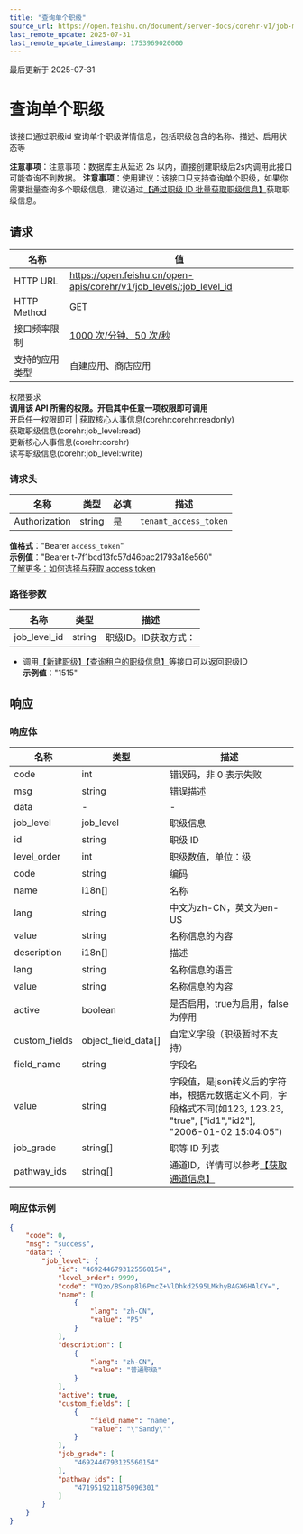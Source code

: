 ```yaml
---
title: "查询单个职级"
source_url: https://open.feishu.cn/document/server-docs/corehr-v1/job-management/job_level/get
last_remote_update: 2025-07-31
last_remote_update_timestamp: 1753969020000
---
```

最后更新于 2025-07-31

# 查询单个职级

该接口通过职级id 查询单个职级详情信息，包括职级包含的名称、描述、启用状态等

**注意事项**：注意事项：数据库主从延迟 2s 以内，直接创建职级后2s内调用此接口可能查询不到数据。
**注意事项**：使用建议：该接口只支持查询单个职级，如果你需要批量查询多个职级信息，建议通过[【通过职级 ID 批量获取职级信息】](/uAjLw4CM/ukTMukTMukTM/corehr-v2/job_level/batch_get
)获取职级信息。

## 请求
名称 | 值
---|---
HTTP URL | https://open.feishu.cn/open-apis/corehr/v1/job_levels/:job_level_id
HTTP Method | GET
接口频率限制 | [1000 次/分钟、50 次/秒](https://open.feishu.cn/document/ukTMukTMukTM/uUzN04SN3QjL1cDN)
支持的应用类型 | 自建应用、商店应用
权限要求  
            **调用该 API 所需的权限。开启其中任意一项权限即可调用**  
            开启任一权限即可 | 获取核心人事信息(corehr:corehr:readonly)  
            获取职级信息(corehr:job_level:read)  
            更新核心人事信息(corehr:corehr)  
            读写职级信息(corehr:job_level:write)

### 请求头

名称 | 类型 | 必填 | 描述
--- | --- | --- | ---
Authorization | string | 是 | `tenant_access_token`  
**值格式**："Bearer `access_token`"  
**示例值**："Bearer t-7f1bcd13fc57d46bac21793a18e560"  
[了解更多：如何选择与获取 access token](https://open.feishu.cn/document/uAjLw4CM/ugTN1YjL4UTN24CO1UjN/trouble-shooting/how-to-choose-which-type-of-token-to-use)

### 路径参数

名称 | 类型 | 描述
--- | --- | ---
job_level_id | string | 职级ID。ID获取方式：  
- 调用[【新建职级】](https://open.feishu.cn/document/uAjLw4CM/ukTMukTMukTM/reference/corehr-v1/job_level/create)[【查询租户的职级信息】](https://open.feishu.cn/document/uAjLw4CM/ukTMukTMukTM/reference/corehr-v1/job_level/list)等接口可以返回职级ID  
**示例值**："1515"

## 响应

### 响应体

名称 | 类型 | 描述
--- | --- | ---
code | int | 错误码，非 0 表示失败
msg | string | 错误描述
data | \- | \-
job_level | job_level | 职级信息
id | string | 职级 ID
level_order | int | 职级数值，单位：级
code | string | 编码
name | i18n\[\] | 名称
lang | string | 中文为zh-CN，英文为en-US
value | string | 名称信息的内容
description | i18n\[\] | 描述
lang | string | 名称信息的语言
value | string | 名称信息的内容
active | boolean | 是否启用，true为启用，false为停用
custom_fields | object_field_data\[\] | 自定义字段（职级暂时不支持）
field_name | string | 字段名
value | string | 字段值，是json转义后的字符串，根据元数据定义不同，字段格式不同(如123, 123.23, "true", [\"id1\",\"id2\"], "2006-01-02 15:04:05")
job_grade | string\[\] | 职等 ID 列表
pathway_ids | string\[\] | 通道ID，详情可以参考[【获取通道信息】](https://open.feishu.cn/document/uAjLw4CM/ukTMukTMukTM/corehr-v2/pathway/batch_get)

### 响应体示例
```json
{
    "code": 0,
    "msg": "success",
    "data": {
        "job_level": {
            "id": "4692446793125560154",
            "level_order": 9999,
            "code": "VQzo/BSonp8l6PmcZ+VlDhkd2595LMkhyBAGX6HAlCY=",
            "name": [
                {
                    "lang": "zh-CN",
                    "value": "P5"
                }
            ],
            "description": [
                {
                    "lang": "zh-CN",
                    "value": "普通职级"
                }
            ],
            "active": true,
            "custom_fields": [
                {
                    "field_name": "name",
                    "value": "\"Sandy\""
                }
            ],
            "job_grade": [
                "4692446793125560154"
            ],
            "pathway_ids": [
                "4719519211875096301"
            ]
        }
    }
}
```

